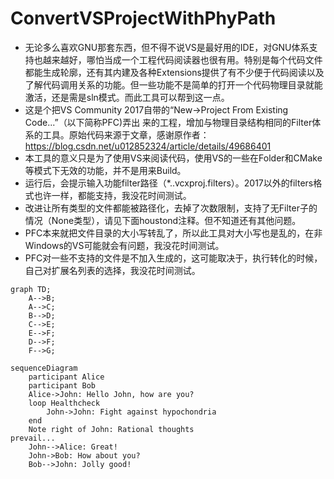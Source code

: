 # ConvertVSProjectWithPhyPath

- 无论多么喜欢GNU那套东西，但不得不说VS是最好用的IDE，对GNU体系支持也越来越好，哪怕当成一个工程代码阅读器也很有用。特别是每个代码文件都能生成轮廓，还有其内建及各种Extensions提供了有不少便于代码阅读以及了解代码调用关系的功能。但一些功能不是简单的打开一个代码物理目录就能激活，还是需是sln模式。而此工具可以帮到这一点。
- 这是个把VS Community 2017自带的“New->Project From Existing Code...”（以下简称PFC)弄出  来的工程，增加与物理目录结构相同的Filter体系的工具。原始代码来源于文章，感谢原作者：
  https://blog.csdn.net/u012852324/article/details/49686401
- 本工具的意义只是为了使用VS来阅读代码，使用VS的一些在Folder和CMake等模式下无效的功能，并不是用来Build。
- 运行后，会提示输入功能filter路径（*..vcxproj.filters）。2017以外的filters格式也许一样，都能支持，我没花时间测试。
- 改进让所有类型的文件都能被路径化，去掉了次数限制，支持了无Filter子的情况（None类型），请见下面houstond注释。但不知道还有其他问题。
- PFC本来就把文件目录的大小写转乱了，所以此工具对大小写也是乱的，在非Windows的VS可能就会有问题，我没花时间测试。
- PFC对一些不支持的文件是不加入生成的，这可能取决于，执行转化的时候，自己对扩展名列表的选择，我没花时间测试。


```graph
graph TD;
    A-->B;
    A-->C;
    B-->D;
    C-->E;
    E-->F;
    D-->F;
    F-->G;
```


```graph
sequenceDiagram
    participant Alice
    participant Bob
    Alice->John: Hello John, how are you?
    loop Healthcheck
        John->John: Fight against hypochondria
    end
    Note right of John: Rational thoughts 
prevail...
    John-->Alice: Great!
    John->Bob: How about you?
    Bob-->John: Jolly good!
```
